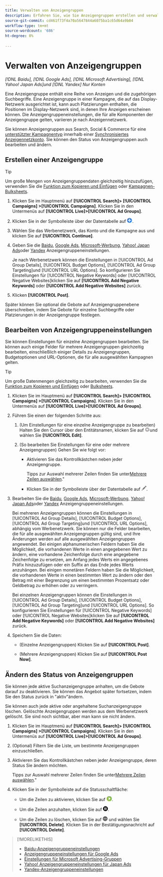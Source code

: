 ```yaml
---
title: Verwalten von Anzeigengruppen
description: Erfahren Sie, wie Sie Anzeigengruppen erstellen und verwalten.
source-git-commit: cd461f73f4a70a5647844a6075ba1c65d64a9b04
workflow-type: tm+mt
source-wordcount: '686'
ht-degree: 0%

---
```


# Verwalten von Anzeigengruppen

*[!DNL Baidu], [!DNL Google Ads], [!DNL Microsoft Advertising], [!DNL Yahoo! Japan Ads]und [!DNL Yandex] Nur Konten*

Eine Anzeigengruppe enthält eine Reihe von Anzeigen und die zugehörigen Suchbegriffe. Eine Anzeigengruppe in einer Kampagne, die auf das Display-Netzwerk ausgerichtet ist, kann auch Platzierungen enthalten, die Positionen im Display-Netzwerk sind, in denen Ihre Anzeigen erscheinen können. Die Anzeigengruppeneinstellungen, die für alle Komponenten der Anzeigengruppe gelten, variieren je nach Anzeigennetzwerk.

Sie können Anzeigengruppen aus Search, Social &amp; Commerce für eine [unterstützter Kampagnentyp](/help/search-social-commerce/introduction/supported-inventory.md) innerhalb einer [Synchronisiertes Anzeigennetzkonto](/help/search-social-commerce/campaign-management/accounts/ad-network-account-about.md). Sie können den Status von Anzeigengruppen auch bearbeiten und ändern.

## Erstellen einer Anzeigengruppe

>[!TIP]
>
>Um große Mengen von Anzeigengruppendaten gleichzeitig hinzuzufügen, verwenden Sie die [Funktion zum Kopieren und Einfügen](/help/search-social-commerce/campaign-management/campaigns/copy-paste.md) oder [Kampagnen-Bulksheets](/help/search-social-commerce/campaign-management/bulksheets/bulksheet-about.md).

1. Klicken Sie im Hauptmenü auf **[!UICONTROL Search]> [!UICONTROL Campaigns] >[!UICONTROL Campaigns]**. Klicken Sie in den Untermenüs auf **[!UICONTROL Live]>[!UICONTROL Ad Groups]**.

1. Klicken Sie in der Symbolleiste über der Datentabelle auf ![Erstellen](/help/search-social-commerce/assets/add.png "Erstellen").

1. Wählen Sie das Werbenetzwerk, das Konto und die Kampagne aus und klicken Sie auf **[!UICONTROL Continue]**.

1. Geben Sie die [Baidu](/help/search-social-commerce/campaign-management/campaigns/ad-group-settings-baidu.md), [Google Ads](/help/search-social-commerce/campaign-management/campaigns/ad-group-settings-google.md), [Microsoft-Werbung](/help/search-social-commerce/campaign-management/campaigns/ad-group-settings-microsoft.md), [Yahoo! Japan Ads](/help/search-social-commerce/campaign-management/campaigns/ad-group-settings-yahoo-japan.md)oder [Yandex](/help/search-social-commerce/campaign-management/campaigns/ad-group-settings-yandex.md) Anzeigengruppeneinstellungen.

   Je nach Werbenetzwerk können die Einstellungen in [!UICONTROL Ad Group Details], [!UICONTROL Budget Options], [!UICONTROL Ad Group Targeting]und [!UICONTROL URL Options]. So konfigurieren Sie Einstellungen für [!UICONTROL Negative Keywords] oder [!UICONTROL Negative Websites]klicken Sie auf **[!UICONTROL Add Negative Keywords]** oder **[!UICONTROL Add Negative Websites]** zurück.

1. Klicken **[!UICONTROL Post]**.

Später können Sie optional die Gebote auf Anzeigengruppenebene überschreiben, indem Sie Gebote für einzelne Suchbegriffe oder Platzierungen in der Anzeigengruppe festlegen.

## Bearbeiten von Anzeigengruppeneinstellungen

Sie können Einstellungen für einzelne Anzeigengruppen bearbeiten. Sie können auch einige Felder für mehrere Anzeigengruppen gleichzeitig bearbeiten, einschließlich einiger Details zu Anzeigengruppen, Budgetoptionen und URL-Optionen, die für alle ausgewählten Kampagnen gelten.

>[!TIP]
>
>Um große Datenmengen gleichzeitig zu bearbeiten, verwenden Sie die [Funktion zum Kopieren und Einfügen](/help/search-social-commerce/campaign-management/campaigns/copy-paste.md) oder [Bulksheets](/help/search-social-commerce/campaign-management/bulksheets/bulksheet-about.md).

1. Klicken Sie im Hauptmenü auf **[!UICONTROL Search]> [!UICONTROL Campaigns] >[!UICONTROL Campaigns]**. Klicken Sie in den Untermenüs auf **[!UICONTROL Live]>[!UICONTROL Ad Groups]**.

1. Führen Sie einen der folgenden Schritte aus:

   1. (Um Einstellungen für eine einzelne Anzeigengruppe zu bearbeiten) Halten Sie den Cursor über den Entitätsnamen, klicken Sie auf ![Menüsymbol](/help/search-social-commerce/assets/arrow-dropdown-menu.png "Menüsymbol")und wählen Sie **[!UICONTROL Edit]**.

   1. (So bearbeiten Sie Einstellungen für eine oder mehrere Anzeigengruppen) Gehen Sie wie folgt vor:

      * Aktivieren Sie das Kontrollkästchen neben jeder Anzeigengruppe.

         Tipps zur Auswahl mehrerer Zeilen finden Sie unter[Mehrere Zeilen auswählen](/help/search-social-commerce/common-tasks/navigation-editing-selection/multiple-rows-select.md).&quot;

      * Klicken Sie in der Symbolleiste über der Datentabelle auf ![Bearbeiten](/help/search-social-commerce/assets/edit.png "Bearbeiten").

1. Bearbeiten Sie die [Baidu](/help/search-social-commerce/campaign-management/campaigns/ad-group-settings-baidu.md), [Google Ads](/help/search-social-commerce/campaign-management/campaigns/ad-group-settings-google.md), [Microsoft-Werbung](/help/search-social-commerce/campaign-management/campaigns/ad-group-settings-microsoft.md), [Yahoo! Japan Ads](/help/search-social-commerce/campaign-management/campaigns/ad-group-settings-yahoo-japan.md)oder [Yandex](/help/search-social-commerce/campaign-management/campaigns/ad-group-settings-yandex.md) Anzeigengruppeneinstellungen.

   Bei mehreren Anzeigengruppen können die Einstellungen in [!UICONTROL Ad Group Details], [!UICONTROL Budget Options], [!UICONTROL Ad Group Targeting]und [!UICONTROL URL Options], abhängig vom Werbenetzwerk. Sie können nur die Felder bearbeiten, die für alle ausgewählten Anzeigengruppen gültig sind, und Ihre Änderungen werden auf alle ausgewählten Anzeigengruppen angewendet. Bei einigen alphanumerischen Feldern haben Sie die Möglichkeit, die vorhandenen Werte in einen angegebenen Wert zu ändern, eine vorhandene Zeichenfolge durch eine angegebene Zeichenfolge zu ersetzen, am Anfang jedes Werts ein angegebenes Präfix hinzuzufügen oder ein Suffix an das Ende jedes Werts anzuhängen. Bei einigen monetären Feldern haben Sie die Möglichkeit, die vorhandenen Werte in einen bestimmten Wert zu ändern oder den Betrag mit einer Begrenzung um einen bestimmten Prozentsatz oder Geldbetrag zu erhöhen oder zu verringern.

   Bei einzelnen Anzeigengruppen können die Einstellungen in [!UICONTROL Ad Group Details], [!UICONTROL Budget Options], [!UICONTROL Ad Group Targeting]und [!UICONTROL URL Options]. So konfigurieren Sie Einstellungen für [!UICONTROL Negative Keywords] oder [!UICONTROL Negative Websites]klicken Sie auf **[!UICONTROL Add Negative Keywords]** oder **[!UICONTROL Add Negative Websites]** zurück.

1. Speichern Sie die Daten:

   * (Einzelne Anzeigengruppen) Klicken Sie auf **[!UICONTROL Post]**.

   * (Mehrere Anzeigengruppen) Klicken Sie auf **[!UICONTROL Post Now]**.

## Ändern des Status von Anzeigengruppen

Sie können jede aktive Suchanzeigengruppe anhalten, um die Gebote darauf zu deaktivieren. Sie können das Angebot später fortsetzen, indem Sie den Status zurück in &quot;aktiv&quot;ändern.

Sie können auch jede aktive oder angehaltene Suchanzeigengruppe löschen. Gelöschte Anzeigengruppen werden aus dem Werbenetzwerk gelöscht. Sie sind noch sichtbar, aber man kann sie nicht ändern.

1. Klicken Sie im Hauptmenü auf **[!UICONTROL Search]> [!UICONTROL Campaigns] >[!UICONTROL Campaigns]**. Klicken Sie in den Untermenüs auf **[!UICONTROL Live]>[!UICONTROL Ad Groups]**.

1. (Optional) Filtern Sie die Liste, um bestimmte Anzeigengruppen einzuschließen.

1. Aktivieren Sie das Kontrollkästchen neben jeder Anzeigengruppe, deren Status Sie ändern möchten.

   Tipps zur Auswahl mehrerer Zeilen finden Sie unter[Mehrere Zeilen auswählen](/help/search-social-commerce/common-tasks/navigation-editing-selection/multiple-rows-select.md).&quot;

1. Klicken Sie in der Symbolleiste auf die Statusschaltfläche:
   * Um die Zeilen zu aktivieren, klicken Sie auf ![Aktivieren](/help/search-social-commerce/assets/activate.png "Aktivieren").

   * Um die Zeilen anzuhalten, klicken Sie auf ![Anhalten](/help/search-social-commerce/assets/pause.png "Anhalten").

   * Um die Zeilen zu löschen, klicken Sie auf ![Mehr](/help/search-social-commerce/assets/more.png "Mehr") und wählen Sie **[!UICONTROL Delete]**. Klicken Sie in der Bestätigungsnachricht auf **[!UICONTROL Delete]**.

>[!MORELIKETHIS]
>
>* [Baidu-Anzeigengruppeneinstellungen](/help/search-social-commerce/campaign-management/campaigns/ad-group-settings-baidu.md)
>* [Anzeigengruppeneinstellungen für Google Ads](/help/search-social-commerce/campaign-management/campaigns/ad-group-settings-google.md)
>* [Einstellungen für Microsoft Advertising-Gruppen](/help/search-social-commerce/campaign-management/campaigns/ad-group-settings-microsoft.md)
>* [Yahoo! Anzeigengruppeneinstellungen für Japan Ads](/help/search-social-commerce/campaign-management/campaigns/ad-group-settings-yahoo-japan.md)
>* [Yandex-Anzeigengruppeneinstellungen](/help/search-social-commerce/campaign-management/campaigns/ad-group-settings-yandex.md)


